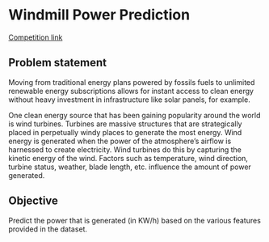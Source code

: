 # Windmill Power Prediction

[Competition link](https://www.hackerearth.com/challenges/competitive/hackerearth-machine-learning-challenge-predict-windmill-power/machine-learning/predict-the-power-kwh-produced-from-the-windmills-8-f055f832/)

## Problem statement
Moving from traditional energy plans powered by fossils fuels to unlimited renewable energy subscriptions allows for instant access to clean energy without heavy investment in infrastructure like solar panels, for example.

One clean energy source that has been gaining popularity around the world is wind turbines. Turbines are massive structures that are strategically placed in perpetually windy places to generate the most energy. Wind energy is generated when the power of the atmosphere’s airflow is harnessed to create electricity. Wind turbines do this by capturing the kinetic energy of the wind. Factors such as temperature, wind direction, turbine status, weather, blade length, etc. influence the amount of power generated.

## Objective
Predict the power that is generated (in KW/h) based on the various features provided in the dataset.